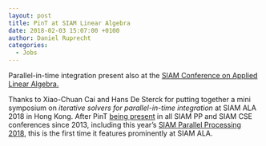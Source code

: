 ```yaml
---
layout: post
title: PinT at SIAM Linear Algebra
date: 2018-02-03 15:07:00 +0100
author: Daniel Ruprecht
categories:
  - Jobs
---
```


Parallel-in-time integration present also at the [SIAM Conference on Applied Linear Algebra.](http://www.math.hkbu.edu.hk/siam-ala18/Minisymposia.php)

<!--more-->

Thanks to Xiao-Chuan Cai and Hans De Sterck for putting together a mini symposium on *iterative solvers for parallel-in-time integration* at SIAM ALA 2018 in Hong Kong. After PinT [being present](/events/2016/12/23/siamcse-ms.html) in all SIAM PP and SIAM CSE conferences since 2013, including this year’s [SIAM Parallel Processing 2018](http://meetings.siam.org/sess/dsp_programsess.cfm?SESSIONCODE=63542), this is the first time it features prominently at SIAM ALA.
